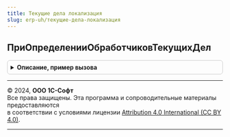 ```yaml
---
title: Текущие дела локализация
slug: erp-uh/текущие-дела-локализация
---
```



## ПриОпределенииОбработчиковТекущихДел
<details style="margin: 1em 0; padding: 0.5em; border: 1px solid #ccc; border-radius: 6px;">

<summary style="font-weight: bold; cursor: pointer;">Описание, пример вызова</summary>

```bsl

// см. ТекущиеДелаПереопределяемый.ПриОпределенииОбработчиковТекущихДел
Процедура ПриОпределенииОбработчиковТекущихДел(Обработчики) Экспорт
```

Пример вызова
```bsl
ТекущиеДелаЛокализация.ПриОпределенииОбработчиковТекущихДел(Обработчики) 
```
</details>

---

© 2024, **ООО 1С-Софт**  
Все права защищены. Эта программа и сопроводительные материалы предоставляются  
в соответствии с условиями лицензии [Attribution 4.0 International (CC BY 4.0)](https://creativecommons.org/licenses/by/4.0/legalcode).

---
